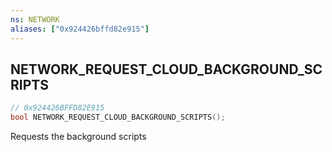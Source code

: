 ```yaml
---
ns: NETWORK
aliases: ["0x924426bffd82e915"]
---
```

## NETWORK_REQUEST_CLOUD_BACKGROUND_SCRIPTS

```c
// 0x924426BFFD82E915
bool NETWORK_REQUEST_CLOUD_BACKGROUND_SCRIPTS();
```

Requests the background scripts


